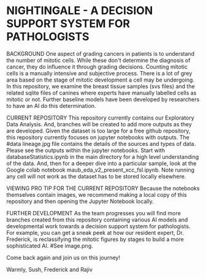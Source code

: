 # NIGHTINGALE - A DECISION SUPPORT SYSTEM FOR PATHOLOGISTS
BACKGROUND
One aspect of grading cancers in patients is to understand the number of mitotic cells. While these don't determine the diagnosis of cancer, they do influence it through grading decisions. 
Counting mitotic cells is a manually intensive and subjective process. There is a lot of grey area based on the stage of mitotic development a cell may be undergoing.
In this repository, we examine the breast tissue samples (svs files) and the related sqlite files of canines where experts have manually labelled cells as mitotic or not. Further baseline models have been developed by researchers to have an AI do this determination.

CURRENT REPOSITORY
This repository currently contains our Exploratory Data Analysis. And, branches will be created to add more outputs as they are developed.
Given the dataset is too large for a free github repository, this repository currently focuses on jupyter notebooks with outputs. The #data lineage.jpg 
file contains the details of the sources and types of data.
Please see the outputs within the jupyter notebooks.
Start with databaseStatistics.ipynb in the main directory for a high level understanding of the data. And, then for a deeper dive into a particular sample, look at the Google colab notebook maub_eda_v2_present_xcc_fsl.ipynb.
Note running any cell will not work as the dataset has to be stored locally elsewhere.

VIEWING PRO TIP FOR THE CURRENT REPOSITORY
Because the notebooks themselves contain images, we recommend making a local copy of this repository and then opening the Jupyter Notebook locally.

FURTHER DEVELOPMENT
As the team progresses you will find more branches created from this repository containing various AI models and developmental work towards a decision support system for pathologists. For example, you can get a sneak peek at how our resident expert, Dr. Frederick, is reclassifying the mitotic figures by stages to build a more sophisticated AI. #See image.png.

Come back again and join us on this journey!

Warmly,
Sush, Frederick and Rajiv
